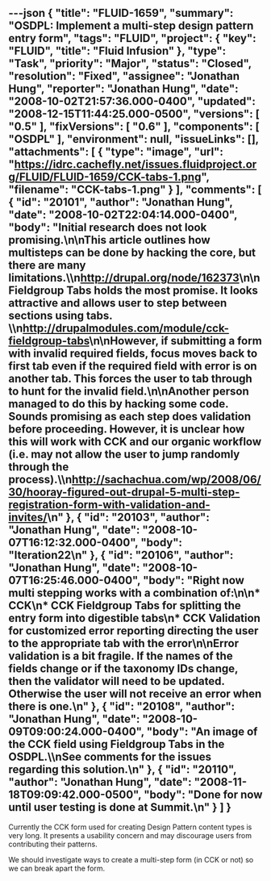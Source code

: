 ---json
{
  "title": "FLUID-1659",
  "summary": "OSDPL: Implement a multi-step design pattern entry form",
  "tags": "FLUID",
  "project": {
    "key": "FLUID",
    "title": "Fluid Infusion"
  },
  "type": "Task",
  "priority": "Major",
  "status": "Closed",
  "resolution": "Fixed",
  "assignee": "Jonathan Hung",
  "reporter": "Jonathan Hung",
  "date": "2008-10-02T21:57:36.000-0400",
  "updated": "2008-12-15T11:44:25.000-0500",
  "versions": [
    "0.5"
  ],
  "fixVersions": [
    "0.6"
  ],
  "components": [
    "OSDPL"
  ],
  "environment": null,
  "issueLinks": [],
  "attachments": [
    {
      "type": "image",
      "url": "https://idrc.cachefly.net/issues.fluidproject.org/FLUID/FLUID-1659/CCK-tabs-1.png",
      "filename": "CCK-tabs-1.png"
    }
  ],
  "comments": [
    {
      "id": "20101",
      "author": "Jonathan Hung",
      "date": "2008-10-02T22:04:14.000-0400",
      "body": "Initial research does not look promising.\n\nThis article outlines how multisteps can be done by hacking the core, but there are many limitations.\\\n<http://drupal.org/node/162373>\n\nFieldgroup Tabs holds the most promise. It looks attractive and allows user to step between sections using tabs. \\\n<http://drupalmodules.com/module/cck-fieldgroup-tabs>\n\nHowever, if submitting a form with invalid required fields, focus moves back to first tab even if the required field with error is on another tab. This forces the user to tab through to hunt for the invalid field.\n\nAnother person managed to do this by hacking some code. Sounds promising as each step does validation before proceeding. However, it is unclear how this will work with CCK and our organic workflow (i.e. may not allow the user to jump randomly through the process).\\\n<http://sachachua.com/wp/2008/06/30/hooray-figured-out-drupal-5-multi-step-registration-form-with-validation-and-invites/>\n"
    },
    {
      "id": "20103",
      "author": "Jonathan Hung",
      "date": "2008-10-07T16:12:32.000-0400",
      "body": "Iteration22\n"
    },
    {
      "id": "20106",
      "author": "Jonathan Hung",
      "date": "2008-10-07T16:25:46.000-0400",
      "body": "Right now multi stepping works with a combination of:\n\n* CCK\n* CCK Fieldgroup Tabs for splitting the entry form into digestible tabs\n* CCK Validation for customized error reporting directing the user to the appropriate tab with the error\n\nError validation is a bit fragile. If the names of the fields change or if the taxonomy IDs change, then the validator will need to be updated. Otherwise the user will not receive an error when there is one.\n"
    },
    {
      "id": "20108",
      "author": "Jonathan Hung",
      "date": "2008-10-09T09:00:24.000-0400",
      "body": "An image of the CCK field using Fieldgroup Tabs in the OSDPL.\\\nSee comments for the issues regarding this solution.\n"
    },
    {
      "id": "20110",
      "author": "Jonathan Hung",
      "date": "2008-11-18T09:09:42.000-0500",
      "body": "Done for now until user testing is done at Summit.\n"
    }
  ]
}
---
Currently the CCK form used for creating Design Pattern content types is very long. It presents a usability concern and may discourage users from contributing their patterns.

We should investigate ways to create a multi-step form (in CCK or not) so we can break apart the form.

        